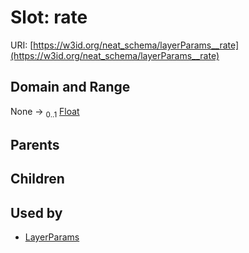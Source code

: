 
# Slot: rate




URI: [https://w3id.org/neat_schema/layerParams__rate](https://w3id.org/neat_schema/layerParams__rate)


## Domain and Range

None &#8594;  <sub>0..1</sub> [Float](types/Float.md)

## Parents


## Children


## Used by

 * [LayerParams](LayerParams.md)

